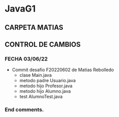 # JavaG1
## CARPETA MATIAS
## CONTROL DE CAMBIOS
### FECHA 03/06/22
- Commit desafio F20220602 de Matias Rebolledo
  - clase Main.java
  - metodo padre Usuario.java
  - metodo hijo Profesor.java
  - metodo hijo Alumno.java
  - test AlumnoTest.java 
### End comments.